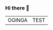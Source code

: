 ### Hi there 👋



<table>
  <tbody>
    <tr>
      <td> OGINGA </td>
      <td> TEST </td>
    </tr>
  </tbody>
 </table> 
<!--
**oginga/oginga** is a ✨ _special_ ✨ repository because its `README.md` (this file) appears on your GitHub profile.

Here are some ideas to get you started:

- 🔭 I’m currently working on ...
- 🌱 I’m currently learning ...
- 👯 I’m looking to collaborate on ...
- 🤔 I’m looking for help with ...
- 💬 Ask me about ...
- 📫 How to reach me: ...
- 😄 Pronouns: ...
- ⚡ Fun fact: ...
-->
